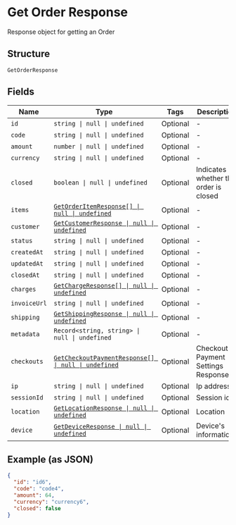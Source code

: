
# Get Order Response

Response object for getting an Order

## Structure

`GetOrderResponse`

## Fields

| Name | Type | Tags | Description |
|  --- | --- | --- | --- |
| `id` | `string \| null \| undefined` | Optional | - |
| `code` | `string \| null \| undefined` | Optional | - |
| `amount` | `number \| null \| undefined` | Optional | - |
| `currency` | `string \| null \| undefined` | Optional | - |
| `closed` | `boolean \| null \| undefined` | Optional | Indicates whether the order is closed |
| `items` | [`GetOrderItemResponse[] \| null \| undefined`](../../doc/models/get-order-item-response.md) | Optional | - |
| `customer` | [`GetCustomerResponse \| null \| undefined`](../../doc/models/get-customer-response.md) | Optional | - |
| `status` | `string \| null \| undefined` | Optional | - |
| `createdAt` | `string \| null \| undefined` | Optional | - |
| `updatedAt` | `string \| null \| undefined` | Optional | - |
| `closedAt` | `string \| null \| undefined` | Optional | - |
| `charges` | [`GetChargeResponse[] \| null \| undefined`](../../doc/models/get-charge-response.md) | Optional | - |
| `invoiceUrl` | `string \| null \| undefined` | Optional | - |
| `shipping` | [`GetShippingResponse \| null \| undefined`](../../doc/models/get-shipping-response.md) | Optional | - |
| `metadata` | `Record<string, string> \| null \| undefined` | Optional | - |
| `checkouts` | [`GetCheckoutPaymentResponse[] \| null \| undefined`](../../doc/models/get-checkout-payment-response.md) | Optional | Checkout Payment Settings Response |
| `ip` | `string \| null \| undefined` | Optional | Ip address |
| `sessionId` | `string \| null \| undefined` | Optional | Session id |
| `location` | [`GetLocationResponse \| null \| undefined`](../../doc/models/get-location-response.md) | Optional | Location |
| `device` | [`GetDeviceResponse \| null \| undefined`](../../doc/models/get-device-response.md) | Optional | Device's informations |

## Example (as JSON)

```json
{
  "id": "id6",
  "code": "code4",
  "amount": 64,
  "currency": "currency6",
  "closed": false
}
```

